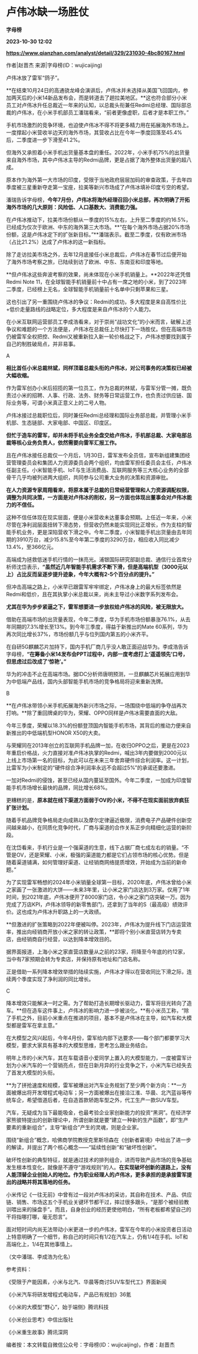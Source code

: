 # 卢伟冰缺一场胜仗
**字母榜**

**2023-10-30 12:02**

**https://www.qianzhan.com/analyst/detail/329/231030-4bc80167.html**

作者|赵晋杰 来源|字母榜(ID：wujicaijing)

卢伟冰放了雷军“鸽子”。

**在结束10月24日的高通骁龙峰会演讲后，卢伟冰并未选择从美国飞回国内，参加两天后的小米14新品发布会，而是转道去了趟拉美地区。**这也符合部分小米员工对卢伟冰升任总裁近一年来的认知，以总裁头衔兼任Redmi总经理、国际部总裁的卢伟冰，在小米手机部员工潘瑞看来，“前者更像虚职，后者才是本职工作。”

手机市场激烈的竞争环境，也迫使卢伟冰不得不将更多精力用在拓展海外市场上。一度撑起小米营收半边天的海外市场，其营收占比在今年一季度回落至45.4%后，二季度进一步下滑至41.2%。

但海外又承担着小米手机出货量基本盘的重任。2022年，小米手机75%的出货量来自海外市场，其中卢伟冰主导的Redmi品牌，更是占据了海外整体出货量的超八成。

原本作为海外第一大市场的印度，受限于当地政府层层加码的审查政策，于去年四季度被三星重新夺走第一宝座，拉美等新兴市场成了卢伟冰填补印度亏空的希望。

潘瑞告诉字母榜，**今年7月份，卢伟冰将海外经理召回小米总部，再次明确了开拓海外市场的几大原则：风险低、人口基数大、消费能力强。**

在卢伟冰推动下，拉美市场份额从一季度的15%左右，上升至二季度的约16.5%，已经成为仅次于欧洲、中东的海外第三大市场。**“在每个海外市场占据20%市场份额，这是卢伟冰定下的扩张新目标。”**潘瑞表示。截至二季度，仅有欧洲市场（占比21.2%）达成了卢伟冰的这一新指标。

除了走访拉美市场之外，去年12月底接任小米总裁后，卢伟冰在春节过后便开始了海外市场考察之旅，已陆续到访了欧洲、中东、东南亚和印度等地。

**但卢伟冰这些奔波考察的效果，尚未体现在小米手机销量上。**2022年还凭借Redmi Note 11，在全球智能手机销量前十中占有一席之地的小米，到了2023年二季度，已经榜上无名，全球智能手机销量前十名单中只剩苹果和三星。

这也引出了另一重围绕卢伟冰的争议：Redmi的成功，多大程度是来自高性价比+低价走量路线的战略定位，多大程度是来自卢伟冰的个人能力。

在小米互联网运营部员工李成浩看来，对于崇尚“战功文化”的小米而言，破解上述争议和难题的一个方法便是，卢伟冰在总裁任上尽快打下一场胜仗。但在高端市场仍被雷军全权把控、Redmi又被重新拉入新一轮价格战之下，卢伟冰想要找到属于自己的制胜破局点，并非易事。

A

**相比首任小米总裁林斌，同样顶着总裁头衔的卢伟冰，对公司事务的决策权已经被大幅收缩。**

作为雷军创办小米后招揽的第一位员工，作为总裁的林斌，与雷军分管一摊，既负责过小米的招聘、人事、行政、法务、财务等日常运营工作，也负责过供应链、国际业务等，可谓小米真正意义上的二号人物。

卢伟冰接过总裁职位后，同时兼任Redmi总经理和国际业务部总裁，并管理小米手机部、生态链部、大家电部、中国区、印度区。

**但忙于造车的雷军，却并未将手机业务全盘交给卢伟冰，手机部总裁、大家电部总裁等核心业务负责人，依然需要向雷军汇报工作。**

且在卢伟冰接任总裁仅一个月后，1月30日，雷军发布全员信，宣布新组建集团经营管理委员会和集团人力资源委员会两个组织，均由雷军担任委员会主任，卢伟冰任副主任。小米智能手机、IoT与生活消费品、互联网服务等三大核心业务的全部骨干几乎均被列进两大组织，共同参与公司重大业务的决策和资源审批。

**在人力资源专家周翔看来，将原本属于总裁的日常经营管理和人力资源调配权限，调整为共同决策，一方面是对卢伟冰的削权，另一方面也体现出董事会对卢伟冰能力的不信任。**

这种不信任体现在现实层面，便是小米营收未达董事会预期。上任近一年来，小米尽管在净利润层面扭转下滑态势，但营收仍然未能实现同比正增长，作为支柱的智能手机业务，更是深陷营收下滑之中。今年二季度，小米智能手机出货量由去年同期的3910万台，减少15.8%至今年第二季度的3290万台，相应收入同比减少13.4%，至366亿元。

高端成为拯救低迷手机行情的一抹亮光。浦银国际研究部副总裁、通信行业首席分析师沈岱表示，**“虽然近几年智能手机需求不断下滑，但是高端机型（3000元以上）占比反而呈逐步提升迹象，今年大概有2-5个百分点的提升。”**

但冲击高端之路上，小米早已跟雷军牢牢绑定，卢伟冰身上的最大标签依然是Redmi和低价，且在其执掌小米总裁以来，尚未主导过小米数字系列发布会。

**尤其在华为步步紧逼之下，雷军想要进一步放权给卢伟冰的风险，被无限放大。**

借助在高端市场的出货量表现，今年二季度，华为手机市场份额暴涨76.1%，从去年同期的7.3%增长至13%。到今年三季度，得益于新推出的Mate 60系列，华为再次同比增长37%，市场份额几乎与位列国内第五的小米齐平。

在自研5G麒麟芯片加持下，国内手机厂商几乎没人敢正面迎战华为。李成浩告诉字母榜，**“在筹备小米14发布会PPT过程中，内部一度考虑打上‘遥遥领先’口号，但思虑过后改成了‘惊艳’。”**

华为的冲击不止在高端市场。据IDC分析师唐明预测，一旦麒麟芯片拓展应用到华为中低端产品线，国内头部智能手机市场的竞争格局将迎来重新洗牌。

B

**在卢伟冰带领小米手机拓展海外新兴市场之际，一场围绕中低端的争夺战再次打响。**除了重回牌桌的华为，荣耀、OPPO同样是卢伟冰需要直面的大敌。

今年三季度，荣耀以18.3%的份额登顶国内智能手机市场，其背后的推动力便来自新推出的中低端机型HONOR X50的大卖。

与荣耀同在2013年创立的互联网手机品牌一加，在收归OPPO之后，更是在2023年重启价格战，火力直接对准卢伟冰执掌的Redmi，喊出3年内要做到2000元以上线上市场第一名的目标，为此可以在未来三年舍弃硬件综合利润率。这一计划，比雷军为小米制定的“硬件综合净利润率永远不会超过5%”的承诺还要激进。

一加对Redmi的侵蚀，甚至已经从国内蔓延至国外。今年二季度，一加成为印度智能手机市场增长最快的品牌，同比增长68%。

更糟糕的是，**原本就在线下渠道方面弱于OV的小米，不得不在现实面前放弃疯狂扩张计划。**

随着手机品牌竞争格局走向成熟以及摩尔定律逼近极限，消费电子产品硬件创新空间越来越小，在同质化竞争时代，厂商与渠道的合作关系正步向精细化运营的新阶段。

在沈岱看来，手机行业是一个强渠道的生意，线下占据厂商七成左右的销量。“不管是OV，还是荣耀、小米，极强的渠道能力都是它们占领市场的核心优势。但是随着渠道铺满，如何管理好渠道、让经销商网络提质增效，开始成为当前的新命题。”

为了实现雷军畅想的2024年小米销量全球第一目标，2020年底，卢伟冰曾给小米之家画了一张激进的大饼——未来3年里，让小米之家门店达到3万家。仅用了1年时间，到2021年底，卢伟冰便开了8000家门店，令小米之家门店突破一万。因为完成了万店KPI，卢伟冰领导的新零售部门，还拿到了当年的S（最高级）绩效评价。这也成为卢伟冰升职路上的一大政绩。

**但激进的扩张策略到2022年便被叫停。2023年，卢伟冰为提升线下门店运营效率，推出向经销商开放小米之家的转让政策，**即将个别小米直营店转为专卖店，由经销商自行经营，以达到降本增效目的。

据界面报道，上海小米之家直营店数量从之前的23家，将降至今年底的约12家，当中有7家预期会转为专卖店，并保持原有地址和门店名称。

正是借助一系列降本增效举措的陆续实施，卢伟冰才得以在营收同比下滑之际，连续两个季度实现了净利润的同比增长。

C

降本增效只能解决一时之需。为了帮助打造长期增长驱动力，雷军将目光转向了造车。**但在造车这件事上，卢伟冰的影响力进一步被淡化。**有小米员工称，“除了手机之外，目前小米重点在推进的项目，基本不是卢伟冰在主导，如汽车和大模型都是雷军在拿主意。”

在大模型之风兴起后，今年4月份，雷军给内部下达要求——每个部门都要学习大模型，要求大家具有基本的大模型思维，思考怎么跟业务结合。

明年上市的小米汽车，其在车载语音小爱同学上置入的大模型能力，一度被雷军计划为小米汽车的一个营销亮点，但在日新月异的行业竞争之下，小米汽车已经失去了首发大模型的头衔。

**为了拼抢速度和规模，雷军被爆出对汽车业务规划了至少两个新方向：**一方面被爆出将开发增程式电动车；另一方面被爆出在接洽江淮、华晨、北汽蓝谷等传统车企，希望借道后者，在自造首款轿跑车型之外，代工生产一款SUV车型。

汽车，无疑成为当下最能吸金，也最考验企业家创新能力的投资“黑洞”。在经济学家熊彼特提出的创新理论中，所谓创新就是要“建立一种新的生产函数”，即“生产要素的重新组合”，主导“新组合”产生的灵魂，则是企业家。

围绕“新组合”概念，哈佛商学院教授克里斯坦森在《创新者窘境》中给出了进一步的解读，并提出了两个核心概念——“延续性创新”和“破坏性创新”。

破坏性创新的典型特征，就是通过技术的排列组合，进而导致产品市场的竞争基础发生根本性变化，就像是不遵守“游戏规则”的人。**在实现破坏创新的道路上，没有人能顶替企业创始人的地位。作为职业经理人的卢伟冰，更多承担的是承接雷军提出的战略并将其落地的任务。**

小米传记《一往无前》中曾有过一段对卢伟冰的采访，其自称在技术、产品、供应链、销售、市场这五个手机业关键环节都干过，摔过很多跟头，“是那个被经验教训喂出来的操盘手”。而且，自身创业的经历更使他明白，“所有老板都希望自己的干将指哪打哪，毫无怨言”。

面对短时间内尚无法带动小米更进一步的卢伟冰，雷军在今年的小米投资者日活动上特意明确了一个细节，称自己的时间只有1/2在汽车上，仍有1/4在手机、IoT和高端化上，1/4在其他事情上。

（文中潘瑞、李成浩为化名）

参考资料：

《受限于产能因素，小米与北汽、华晨等商讨SUV车型代工》界面新闻

《小米汽车将研发增程式电动车，产品已有规划》36氪

《小米的大模型“野心”，始于端侧》腾讯科技

《小米创业思考》中信出版社

《小米重生故事》腾讯深网

编者按：本文转载自微信公众号：字母榜(ID：wujicaijing)，作者：赵晋杰